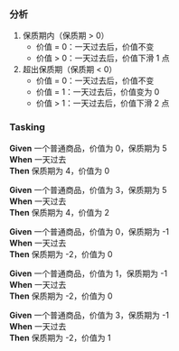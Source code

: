 ### 分析
1. 保质期内（保质期 > 0）
    * 价值 = 0：一天过去后，价值不变
    * 价值 > 0：一天过去后，价值下滑 1 点
2. 超出保质期（保质期 < 0）
    * 价值 = 0：一天过去后，价值不变
    * 价值 = 1：一天过去后，价值变为 0
    * 价值 > 1：一天过去后，价值下滑 2 点
### Tasking 
**Given** 一个普通商品，价值为 0，保质期为 5  
**When** 一天过去  
**Then** 保质期为 4，价值为 0

**Given** 一个普通商品，价值为 3，保质期为 5  
**When** 一天过去  
**Then** 保质期为 4，价值为 2

**Given** 一个普通商品，价值为 0，保质期为 -1  
**When** 一天过去  
**Then** 保质期为 -2，价值为 0 

**Given** 一个普通商品，价值为 1，保质期为 -1   
**When** 一天过去  
**Then** 保质期为 -2，价值为 0 

**Given** 一个普通商品，价值为 3，保质期为 -1   
**When** 一天过去  
**Then** 保质期为 -2，价值为 1  
  
  
  
